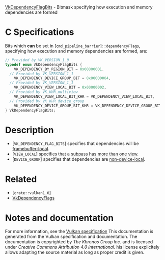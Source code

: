 [VkDependencyFlagBits](https://www.khronos.org/registry/vulkan/specs/1.3-extensions/man/html/VkDependencyFlagBits.html) - Bitmask specifying how execution and memory dependencies are formed

# C Specifications
Bits which  **can**  be set in [`cmd_pipeline_barrier`]`::dependencyFlags`,
specifying how execution and memory dependencies are formed, are:
```c
// Provided by VK_VERSION_1_0
typedef enum VkDependencyFlagBits {
    VK_DEPENDENCY_BY_REGION_BIT = 0x00000001,
  // Provided by VK_VERSION_1_1
    VK_DEPENDENCY_DEVICE_GROUP_BIT = 0x00000004,
  // Provided by VK_VERSION_1_1
    VK_DEPENDENCY_VIEW_LOCAL_BIT = 0x00000002,
  // Provided by VK_KHR_multiview
    VK_DEPENDENCY_VIEW_LOCAL_BIT_KHR = VK_DEPENDENCY_VIEW_LOCAL_BIT,
  // Provided by VK_KHR_device_group
    VK_DEPENDENCY_DEVICE_GROUP_BIT_KHR = VK_DEPENDENCY_DEVICE_GROUP_BIT,
} VkDependencyFlagBits;
```

# Description
- [`VK_DEPENDENCY_FLAG_BITS`] specifies that dependencies will be [framebuffer-local](https://www.khronos.org/registry/vulkan/specs/1.3-extensions/html/vkspec.html#synchronization-framebuffer-regions).
- [`VIEW_LOCAL`] specifies that a [subpass has more than one view](https://www.khronos.org/registry/vulkan/specs/1.3-extensions/html/vkspec.html#synchronization-pipeline-barriers-subpass-self-dependencies).
- [`DEVICE_GROUP`] specifies that dependencies are [non-device-local](https://www.khronos.org/registry/vulkan/specs/1.3-extensions/html/vkspec.html#synchronization-device-local-dependencies).

# Related
- [`crate::vulkan1_0`]
- [VkDependencyFlags]()

# Notes and documentation
For more information, see the [Vulkan specification](https://www.khronos.org/registry/vulkan/specs/1.3-extensions/html/vkspec.html)
This documentation is generated from the Vulkan specification and documentation.
The documentation is copyrighted by *The Khronos Group Inc.* and is licensed under *Creative Commons Attribution 4.0 International*.
his license explicitely allows adapting the source material as long as proper credit is given.
        